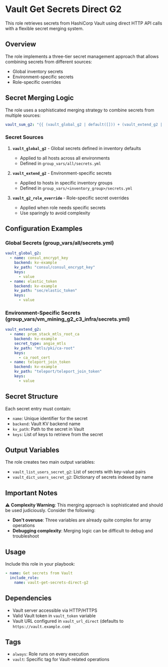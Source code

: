# Vault Get Secrets Direct G2

This role retrieves secrets from HashiCorp Vault using direct HTTP API calls with a flexible secret merging system.

## Overview

The role implements a three-tier secret management approach that allows combining secrets from different sources:
- Global inventory secrets
- Environment-specific secrets  
- Role-specific overrides

## Secret Merging Logic

The role uses a sophisticated merging strategy to combine secrets from multiple sources:

```yaml
vault_sum_g2: "{{ (vault_global_g2 | default([])) + (vault_extend_g2 | default([])) + (vault_g2_role_override | default([])) }}"
```

### Secret Sources

1. **`vault_global_g2`** - Global secrets defined in inventory defaults
   - Applied to all hosts across all environments
   - Defined in `group_vars/all/secrets.yml`

2. **`vault_extend_g2`** - Environment-specific secrets
   - Applied to hosts in specific inventory groups
   - Defined in `group_vars/<inventory_group>/secrets.yml`

3. **`vault_g2_role_override`** - Role-specific secret overrides
   - Applied when role needs specific secrets
   - Use sparingly to avoid complexity

## Configuration Examples

### Global Secrets (group_vars/all/secrets.yml)
```yaml
vault_global_g2:
  - name: consul_encrypt_key
    backend: kv-example
    kv_path: "consul/consul_encrypt_key"
    keys:
      - value
  - name: elastic_token
    backend: kv-example
    kv_path: "sec/elastic_token"
    keys:
      - value
```

### Environment-Specific Secrets (group_vars/vm_mining_g2_c3_infra/secrets.yml)
```yaml
vault_extend_g2:
  - name: prom_stack_mtls_root_ca
    backend: kv-example
    secret_type: angie_mtls
    kv_path: "mtls/pki/ca-root"
    keys:
      - ca_root_cert
  - name: teleport_join_token
    backend: kv-example
    kv_path: "teleport/teleport_join_token"
    keys:
      - value
```

## Secret Structure

Each secret entry must contain:
- `name`: Unique identifier for the secret
- `backend`: Vault KV backend name
- `kv_path`: Path to the secret in Vault
- `keys`: List of keys to retrieve from the secret

## Output Variables

The role creates two main output variables:

- `vault_list_users_secret_g2`: List of secrets with key-value pairs
- `vault_dict_users_secret_g2`: Dictionary of secrets indexed by name

## Important Notes

⚠️ **Complexity Warning**: This merging approach is sophisticated and should be used judiciously. Consider the following:

- **Don't overuse**: Three variables are already quite complex for array operations
- **Debugging complexity**: Merging logic can be difficult to debug and troubleshoot

## Usage

Include this role in your playbook:

```yaml
- name: Get secrets from Vault
  include_role:
    name: vault-get-secrets-direct-g2
```

## Dependencies

- Vault server accessible via HTTP/HTTPS
- Valid Vault token in `vault_token` variable
- Vault URL configured in `vault_url_direct` (defaults to `https://vault.example.com`)

## Tags

- `always`: Role runs on every execution
- `vault`: Specific tag for Vault-related operations
